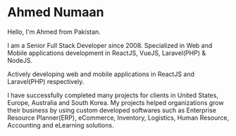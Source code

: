 <!--
**ahmed-numaan/ahmed-numaan** is a ✨ _special_ ✨ repository because its `README.md` (this file) appears on your GitHub profile.

Here are some ideas to get you started:

- 🔭 I’m currently working on ...
- 🌱 I’m currently learning ...
- 👯 I’m looking to collaborate on ...
- 🤔 I’m looking for help with ...
- 💬 Ask me about ...
- 📫 How to reach me: ...
- 😄 Pronouns: ...
- ⚡ Fun fact: ...
-->

# Ahmed Numaan

Hello, I'm Ahmed from Pakistan. 

I am a Senior Full Stack Developer since 2008. Specialized in Web and Mobile applications development in ReactJS, VueJS, Laravel(PHP) & NodeJS.

Actively developing web and mobile applications in ReactJS and Laravel(PHP) respectively.

I have successfully completed many projects for clients in United States, Europe, Australia and South Korea. My projects helped organizations grow their business by using custom developed softwares such as Enterprise Resource Planner(ERP), eCommerce, Inventory, Logistics, Human Resource, Accounting and eLearning solutions.


